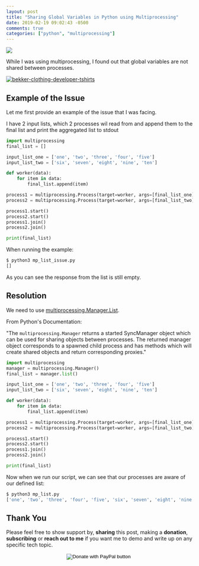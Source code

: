 ```yaml
---
layout: post
title: "Sharing Global Variables in Python using Multiprocessing"
date: 2019-02-19 09:02:43 -0500
comments: true
categories: ["python", "multiprocessing"] 
---
```


![](https://user-images.githubusercontent.com/567298/53020033-c51b9480-345e-11e9-9625-b73062e2464a.png)

While I was using multiprocessing, I found out that global variables are not shared between processes.

<a href="https://bekkerclothing.com/collections/developer?utm_source=blog.ruanbekker.com&utm_medium=blog&utm_campaign=leaderboard_ad" target="_blank"><img alt="bekker-clothing-developer-tshirts" src="https://user-images.githubusercontent.com/567298/70170981-7c278a80-16d6-11ea-9759-6621d02c1423.png"></a>

## Example of the Issue

Let me first provide an example of the issue that I was facing. 

I have 2 input lists, which 2 processes wil read from and append them to the final list and print the aggregated list to stdout

```python
import multiprocessing
final_list = []

input_list_one = ['one', 'two', 'three', 'four', 'five']
input_list_two = ['six', 'seven', 'eight', 'nine', 'ten']

def worker(data):
    for item in data:
        final_list.append(item)

process1 = multiprocessing.Process(target=worker, args=[final_list_one])
process2 = multiprocessing.Process(target=worker, args=[final_list_two])

process1.start()
process2.start()
process1.join()
process2.join()

print(final_list)
```

When running the example:

```bash
$ python3 mp_list_issue.py
[]
```

As you can see the response from the list is still empty. 

## Resolution

We need to use [multiprocessing.Manager.List](https://docs.python.org/3/library/multiprocessing.html#multiprocessing.sharedctypes.multiprocessing.Manager). 

From Python's Documentation:

"The `multiprocessing.Manager` returns a started SyncManager object which can be used for sharing objects between processes. The returned manager object corresponds to a spawned child process and has methods which will create shared objects and return corresponding proxies."

```python
import multiprocessing
manager = multiprocessing.Manager()
final_list = manager.list()

input_list_one = ['one', 'two', 'three', 'four', 'five']
input_list_two = ['six', 'seven', 'eight', 'nine', 'ten']

def worker(data):
    for item in data:
        final_list.append(item)

process1 = multiprocessing.Process(target=worker, args=[final_list_one])
process2 = multiprocessing.Process(target=worker, args=[final_list_two])

process1.start()
process2.start()
process1.join()
process2.join()

print(final_list)
```

Now when we run our script, we can see that our processes are aware of our defined list:

```python
$ python3 mp_list.py
['one', 'two', 'three', 'four', 'five', 'six', 'seven', 'eight', 'nine', 'ten']
```

## Thank You

Please feel free to show support by, **sharing** this post, making a **donation**, **subscribing** or **reach out to me** if you want me to demo and write up on any specific tech topic.

<center>
<form action="https://www.paypal.com/cgi-bin/webscr" method="post" target="_top">
<input type="hidden" name="cmd" value="_s-xclick" />
<input type="hidden" name="hosted_button_id" value="W7CBGYTCWGANQ" />
<input type="image" src="https://user-images.githubusercontent.com/567298/49853901-461c3700-fdf1-11e8-9d80-8a424a3173af.png" border="0" name="submit" title="PayPal - The safer, easier way to pay online!" alt="Donate with PayPal button" />
<img alt="" border="0" src="https://www.paypal.com/en_ZA/i/scr/pixel.gif" width="1" height="1" />
</form>
</center>

<br>

<script type="text/javascript">
  ( function() {
    if (window.CHITIKA === undefined) { window.CHITIKA = { 'units' : [] }; };
    var unit = {"calltype":"async[2]","publisher":"rbekker87","width":728,"height":90,"sid":"Chitika Default"};
    var placement_id = window.CHITIKA.units.length;
    window.CHITIKA.units.push(unit);
    document.write('<div id="chitikaAdBlock-' + placement_id + '"></div>');
}());
</script>
<script type="text/javascript" src="//cdn.chitika.net/getads.js" async></script>
